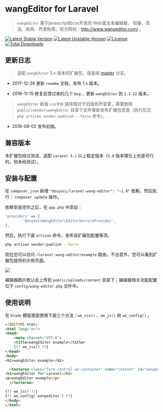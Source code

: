 # wangEditor for Laravel

>  `wangEditor` 基于javascript和css开发的 Web富文本编辑器， 轻量、简洁、易用、开源免费。官方网站：http://www.wangeditor.com/ 。

[![Latest Stable Version](https://poser.pugx.org/douyasi/laravel-wang-editor/v/stable.svg?format=flat-square)](https://packagist.org/packages/douyasi/laravel-wang-editor)
[![Latest Unstable Version](https://poser.pugx.org/douyasi/laravel-wang-editor/v/unstable.svg?format=flat-square)](https://packagist.org/packages/douyasi/laravel-wang-editor)
[![License](https://poser.pugx.org/douyasi/laravel-wang-editor/license?format=flat-square)](https://packagist.org/packages/douyasi/laravel-wang-editor)
[![Total Downloads](https://poser.pugx.org/douyasi/laravel-wang-editor/downloads?format=flat-square)](https://packagist.org/packages/douyasi/laravel-wang-editor)

## 更新日志

>   适配 `wangEditor` 3.x 版本的扩展包，请查阅 [master](https://github.com/douyasi/laravel-wang-editor/tree/master) 分支。

* 2017-12-26 更新 `readme` 文档，发布 1.x 版本。

* 2016-11-15 修复反馈过来的几个 `bug` ，更新 `wangEditor` 到 `2.1.22` 版本。

>   `wangEditor` 新版 `css字体` 路径相对于旧版有所变更，需要删除 `public\vendor\wangEditor` 目录下文件重新发布扩展包资源（执行后文 `php artisan vendor:publish --force` 命令）。

* 2016-09-02 发布初版。

## 兼容版本

本扩展包经过测试，适配 `Laravel 5.1` 以上稳定版本（`5.0` 版本理论上也是可行的，但未经测试）。


## 安装与配置

在 `composer.json` 新增 `"douyasi/laravel-wang-editor": "~1.0"` 依赖，然后执行： `composer update` 操作。

依赖安装完毕之后，在 `app.php` 中添加：

```php
'providers' => [
        'Douyasi\WangEditor\EditorServiceProvider',
],
```

然后，执行下面 `artisan` 命令，发布该扩展包配置等项。

```bash
php artisan vendor:publish --force
```

现在您可以访问 `/laravel-wang-editor/example` 路由，不出意外，您可以看到扩展包提供的示例页面。

![](http://douyasi.com/usr/uploads/2016/09/2381793435.gif?2016-11-15)

编辑器图片默认会上传到 `public/uploads/content` 目录下；编辑器相关功能配置位于 `config/wang-editor.php` 文件中。

## 使用说明

在 `blade` 模版里面使用下面三个方法：`we_css()` 、`we_js()` 和 `we_config()` 。

```html
<!DOCTYPE html>
<html lang="en">
<head>
    <meta charset="UTF-8">
    <title>wangEditor example</title>
    {!! we_css() !!}
</head>
<body>
<h2>wangEditor example</h2>

  <textarea class="form-control we-container" name="content" id="wangeditor" style="display:none;" cols="5">
<h1>wangEditor for Laravel</h1>
<p>wangEditor example</p>
  </textarea>

{!! we_js() !!}
{!! we_config('wangeditor') !!}
</body>
</html>
```

